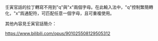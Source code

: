 壬寅官話的拉丁轉寫不用到"q"與"x"兩個字母。在此輸入法中，"q"控制繁簡轉化，"x"爲通配符，可匹配任意一個字母，且可重複使用。

其他內容見壬寅官話簡介：

https://www.bilibili.com/opus/901025508129505312

